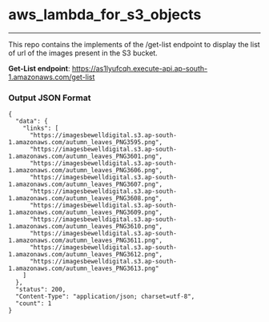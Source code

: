 # aws_lambda_for_s3_objects
---------------------------------

This repo contains the implements of the /get-list endpoint to display the list of url of the images present in the S3 bucket.

**Get-List endpoint**: https://as1lyufcqh.execute-api.ap-south-1.amazonaws.com/get-list

### Output JSON Format
```
{
  "data": {
    "links": [
      "https://imagesbewelldigital.s3.ap-south-1.amazonaws.com/autumn_leaves_PNG3595.png",
      "https://imagesbewelldigital.s3.ap-south-1.amazonaws.com/autumn_leaves_PNG3601.png",
      "https://imagesbewelldigital.s3.ap-south-1.amazonaws.com/autumn_leaves_PNG3606.png",
      "https://imagesbewelldigital.s3.ap-south-1.amazonaws.com/autumn_leaves_PNG3607.png",
      "https://imagesbewelldigital.s3.ap-south-1.amazonaws.com/autumn_leaves_PNG3608.png",
      "https://imagesbewelldigital.s3.ap-south-1.amazonaws.com/autumn_leaves_PNG3609.png",
      "https://imagesbewelldigital.s3.ap-south-1.amazonaws.com/autumn_leaves_PNG3610.png",
      "https://imagesbewelldigital.s3.ap-south-1.amazonaws.com/autumn_leaves_PNG3611.png",
      "https://imagesbewelldigital.s3.ap-south-1.amazonaws.com/autumn_leaves_PNG3612.png",
      "https://imagesbewelldigital.s3.ap-south-1.amazonaws.com/autumn_leaves_PNG3613.png"
    ]
  },
  "status": 200,
  "Content-Type": "application/json; charset=utf-8",
  "count": 1
}
```
